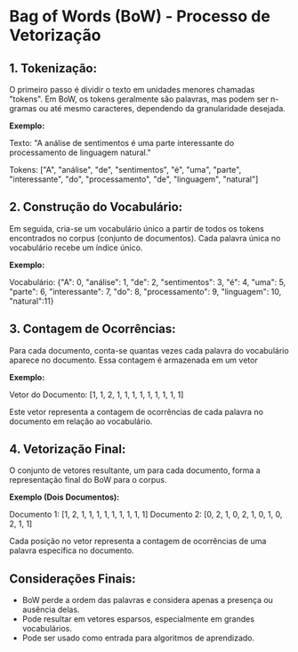 # Bag of Words (BoW) - Processo de Vetorização

## 1. Tokenização:

O primeiro passo é dividir o texto em unidades menores chamadas "tokens". Em BoW, os tokens geralmente são palavras, mas podem ser n-gramas ou até mesmo caracteres, dependendo da granularidade desejada.

**Exemplo:**

Texto: "A análise de sentimentos é uma parte interessante do processamento de linguagem natural."

Tokens: ["A", "análise", "de", "sentimentos", "é", "uma", "parte", "interessante", "do", "processamento", "de", "linguagem", "natural"]


## 2. Construção do Vocabulário:

Em seguida, cria-se um vocabulário único a partir de todos os tokens encontrados no corpus (conjunto de documentos). Cada palavra única no vocabulário recebe um índice único.

**Exemplo:**

Vocabulário: {"A": 0, "análise": 1, "de": 2, "sentimentos": 3, "é": 4, "uma": 5, "parte": 6, "interessante": 7, "do": 8, "processamento": 9, "linguagem": 10, "natural":11}

## 3. Contagem de Ocorrências:

Para cada documento, conta-se quantas vezes cada palavra do vocabulário aparece no documento. Essa contagem é armazenada em um vetor

**Exemplo:**

Vetor do Documento: [1, 1, 2, 1, 1, 1, 1, 1, 1, 1, 1, 1]

Este vetor representa a contagem de ocorrências de cada palavra no documento em relação ao vocabulário.

## 4. Vetorização Final:

O conjunto de vetores resultante, um para cada documento, forma a representação final do BoW para o corpus.

**Exemplo (Dois Documentos):**

Documento 1: [1, 2, 1, 1, 1, 1, 1, 1, 1, 1, 1]
Documento 2: [0, 2, 1, 0, 2, 1, 0, 1, 0, 2, 1, 1]

Cada posição no vetor representa a contagem de ocorrências de uma palavra específica no documento.

## Considerações Finais:

- BoW perde a ordem das palavras e considera apenas a presença ou ausência delas.
- Pode resultar em vetores esparsos, especialmente em grandes vocabulários.
- Pode ser usado como entrada para algoritmos de aprendizado.